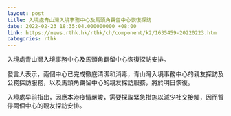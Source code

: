 ```yaml
---
layout: post
title: 入境處青山灣入境事務中心及馬頭角羈留中心恢復探訪
date: 2022-02-23 18:35:04.000000000 +08:00
link: https://news.rthk.hk/rthk/ch/component/k2/1635459-20220223.htm
categories: rthk
---
```


入境處青山灣入境事務中心及馬頭角羈留中心恢復探訪安排。

發言人表示，兩個中心已完成徹底清潔和消毒，青山灣入境事務中心的親友探訪及公務探訪服務，以及馬頭角羈留中心的親友探訪服務，將於明日恢復。

入境處早前指出，因應本港疫情嚴峻，需要採取緊急措施以減少社交接觸，因而暫停兩個中心的親友探訪安排。
